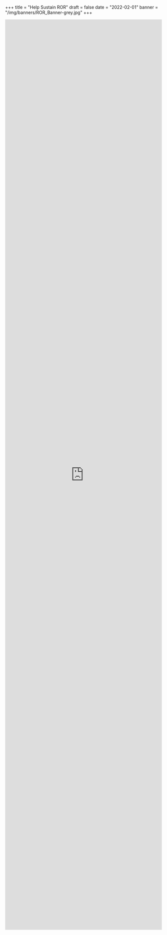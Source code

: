 +++
title = "Help Sustain ROR"
draft = false
date = "2022-02-01"
banner = "/img/banners/ROR_Banner-grey.jpg"
+++

<iframe src="https://docs.google.com/forms/d/e/1FAIpQLScQ6VZxtM94ilvyJGPSXqjuyjMigCkpyhlRBh7QVnYMLZWbqw/viewform?embedded=true" width="100%" height="2921" frameborder="0" marginheight="0" marginwidth="0">Loading…</iframe>
